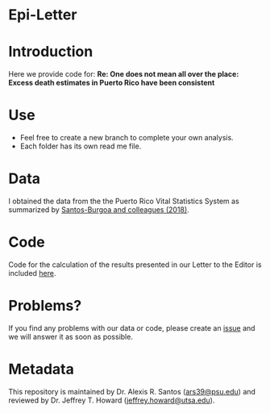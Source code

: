 # Epi-Letter

# Introduction
Here we provide code for: **Re: One does not mean all over the place: Excess death estimates in Puerto Rico have been consistent**

# Use
* Feel free to create a new branch to complete your own analysis.
* Each folder has its own read me file.

# Data
I obtained the data from the the Puerto Rico Vital Statistics System as summarized by [Santos-Burgoa and colleagues (2018)](https://www.thelancet.com/journals/lanplh/article/PIIS2542-5196(18)30209-2/fulltext).

# Code
Code for the calculation of the results presented in our Letter to the Editor is included [here](Epi_Letter_to_the_editor.R).

# Problems?
If you find any problems with our data or code, please create an [issue](https://github.com/alexisrsantos/Epi-Letter/issues) and we will answer it as soon as possible. 

# Metadata
This repository is maintained by Dr. Alexis R. Santos (ars39@psu.edu) and reviewed by Dr. Jeffrey T. Howard (jeffrey.howard@utsa.edu).
